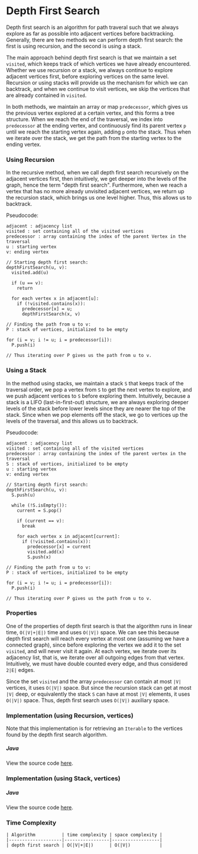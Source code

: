# Depth First Search

Depth first search is an algorithm for path traveral such that we always explore as far as 
possible into adjacent vertices before backtracking. Generally, there are two methods we can 
perform depth first search: the first is using recursion, and the second is using a stack. 

The main approach behind depth first search is that we maintain a set `visited`, which keeps track 
of which vertices we have already encountered. Whether we use recursion or a stack, we always
continue to explore adjacent vertices first, before exploring vertices on the same level. Recursion 
or using stacks will provide us the mechanism for which we can backtrack, and when we continue to 
visit vertices, we skip the vertices that are already contained in `visited`. 

In both methods, we maintain an array or map `predecessor`, which gives us the previous vertex 
explored at a certain vertex, and this forms a tree structure. When we reach the end of the 
traversal, we index into `predecessor` at the ending vertex, and continuously find its parent
vertex `p` until we reach the starting vertex again, adding `p` onto the stack. Thus when we 
iterate over the stack, we get the path from the starting vertex to the ending vertex.

### Using Recursion

In the recursive method, when we call depth first search recursively on the adjacent vertices 
first, then intuitively, we get deeper into the levels of the graph, hence the term "depth first
search". Furthermore, when we reach a vertex that has no more already unvisited adjacent vertices,
we return up the recursion stack, which brings us one level higher. Thus, this allows us to 
backtrack.

Pseudocode:

```
adjacent : adjacency list
visited : set containing all of the visited vertices
predecessor : array containing the index of the parent Vertex in the traversal
u : starting vertex
v: ending vertex

// Starting depth first search:
depthFirstSearch(u, v):
  visited.add(u)

  if (u == v):
    return

  for each vertex x in adjacent[u]:
    if (!visited.contains(x)):
      predecessor[x] = u;
      depthFirstSearch(x, v)

// Finding the path from u to v:
P : stack of vertices, initialized to be empty

for (i = v; i != u; i = predecessor[i]):
  P.push(i)

// Thus iterating over P gives us the path from u to v.
```

### Using a Stack

In the method using stacks, we maintain a stack `S` that keeps track of the traversal order, we
pop a vertex from `S` to get the next vertex to explore, and we push adjacent vertices to `S` before
exploring them. Intuitively, because a stack is a LIFO (last-in-first-out) structure, we are always
exploring deeper levels of the stack before lower levels since they are nearer the top of the stack.
Since when we pop elements off the stack, we go to vertices up the levels of the traversal, and
this allows us to backtrack. 

Pseudocode:

```
adjacent : adjacency list
visited : set containing all of the visited vertices
predecessor : array containing the index of the parent vertex in the traversal
S : stack of vertices, initialized to be empty
u : starting vertex
v: ending vertex

// Starting depth first search:
depthFirstSearch(u, v):
  S.push(u)

  while (!S.isEmpty()):
    current = S.pop()

    if (current == v):
      break

    for each vertex x in adjacent[current]:
      if (!visited.contains(x)):
        predecessor[x] = current
        visited.add(x)
        S.push(x)

// Finding the path from u to v:
P : stack of vertices, initialized to be empty

for (i = v; i != u; i = predecessor[i]):
  P.push(i)

// Thus iterating over P gives us the path from u to v.
```

### Properties

One of the properties of depth first search is that the algorithm runs in linear time, `O(|V|+|E|)`
time and uses `O(|V|)` space. We can see this because depth first search will reach every vertex at
most one (assuming we have a connected graph), since before exploring the vertex we add it to the
set `visited`, and will never visit it again. At each vertex, we iterate over its adjacency list, 
that is, we iterate over all outgoing edges from that vertex. Intuitively, we must have double 
counted every edge, and thus considered `2|E|` edges. 

Since the set `visited` and the array `predecessor` can contain at most `|V|` vertices, it uses 
`O(|V|)` space. But since the recursion stack can get at most `|V|` deep, or equivalently the stack
`S` can have at most `|V|` elements, it uses `O(|V|)` space. Thus, depth first search uses `O(|V|)`
auxiliary space.

### Implementation (using Recursion, vertices)

Note that this implementation is for retrieving an `Iterable` to the vertices found by the depth 
first search algorithm.

##### Java

View the source code [here](https://github.com/algorithm-helper/implementations/blob/master/java/com/algorithmhelper/algorithms/graphs/DepthFirstSearchRecursion.java).

<script src="https://gist.github.com/eliucs/362dc1f9a986ee83094823f1e9a041ac.js"></script>

### Implementation (using Stack, vertices)

##### Java

View the source code [here](https://github.com/algorithm-helper/implementations/blob/master/java/com/algorithmhelper/algorithms/graphs/DepthFirstSearchStack.java).

<script src="https://gist.github.com/eliucs/9988a7547c8f2191c29fa8d205ef1fd9.js"></script>

### Time Complexity

```
| Algorithm          | time complexity | space complexity |
|--------------------|-----------------|------------------|
| depth first search | O(|V|+|E|)      | O(|V|)           |
```
